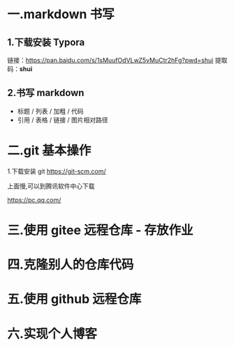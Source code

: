 # 一.markdown 书写

## 1.下载安装 Typora

链接：https://pan.baidu.com/s/1sMuufOdVLwZ5vMuCtr2hFg?pwd=shui 
提取码：**shui**



## 2.书写 markdown

- 标题 / 列表 / 加粗 / 代码
- 引用 / 表格 / 链接 / 图片相对路径



# 二.git 基本操作

  1.下载安装 git
    https://git-scm.com/
	

  上面慢,可以到腾讯软件中心下载

   https://pc.qq.com/





# 三.使用 gitee 远程仓库 - 存放作业







# 四.克隆别人的仓库代码



# 五.使用 github 远程仓库



# 六.实现个人博客